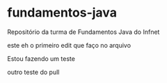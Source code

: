 # fundamentos-java
Repositório da turma de Fundamentos Java do Infnet

este eh o primeiro edit que faço no arquivo

Estou fazendo um teste

outro teste do pull
